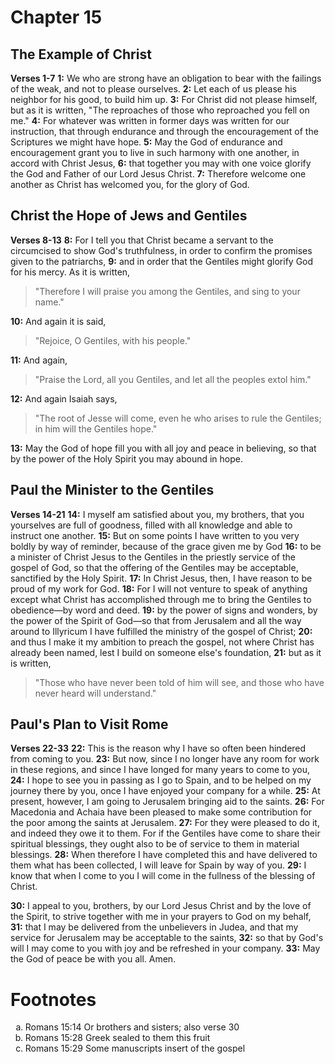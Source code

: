 # Chapter 15
## The Example of Christ
**Verses 1-7**
**1:** We who are strong have an obligation to bear with the failings of the weak, and not to please ourselves.
**2:** Let each of us please his neighbor for his good, to build him up.
**3:** For Christ did not please himself, but as it is written, "The reproaches of those who reproached you fell on me."
**4:** For whatever was written in former days was written for our instruction, that through endurance and through the encouragement of the Scriptures we might have hope.
**5:** May the God of endurance and encouragement grant you	to live in such harmony with one another, in accord with Christ Jesus, 
**6:** that together you may with one voice glorify the God and Father of our Lord Jesus Christ.
**7:** Therefore welcome one another as Christ has welcomed you, for the glory of God.

## Christ the Hope of Jews and Gentiles
**Verses 8-13**
**8:** For I tell you that Christ became a servant to the circumcised to show God's truthfulness, in order to confirm the promises given to the patriarchs,
**9:** and in order that the Gentiles might glorify God for his mercy. As it is written,
> "Therefore I will praise you among the Gentiles,
> and sing to your name."

**10:** And again it is said,
> "Rejoice, O Gentiles, with his people."

**11:** And again,
> "Praise the Lord, all you Gentiles,
> and let all the peoples extol him."

**12:** And again Isaiah says,
> "The root of Jesse will come,
> even he who arises to rule the Gentiles;
> in him will the Gentiles hope."

**13:** May the God of hope fill you with all joy and peace in believing, so that by the power of the Holy Spirit you may abound in hope.

## Paul the Minister to the Gentiles
**Verses 14-21**
**14:** I myself am satisfied about you, my brothers, that you yourselves are full of goodness, filled with all knowledge and able to instruct one another.
**15:** But on some points I have written to you very boldly by way of reminder, because of the grace given me by God
**16:** to be a minister of Christ Jesus to the Gentiles in the priestly service of the gospel of God, so that the offering of the Gentiles may be acceptable, sanctified by the Holy Spirit.
**17:** In Christ Jesus, then, I have reason to be proud of my work for God.
**18:** For I will not venture to speak of anything except what Christ has accomplished through me to bring the Gentiles to obedience—by word and deed.
**19:** by the power of signs and wonders, by the power of the Spirit of God—so that from Jerusalem and all the way around to Illyricum I have fulfilled the ministry of the gospel of Christ;
**20:** and thus I make it my ambition to preach the gospel, not where Christ has already been named, lest I build on someone else's foundation,
**21:** but as it is written,
> "Those who have never been told of him will see,
> and those who have never heard will understand."

## Paul's Plan to Visit Rome
**Verses 22-33**
**22:** This is the reason why I have so often been hindered from coming to you.
**23:** But now, since I no longer have any room for work in these regions, and since I have longed for many years to come to you,
**24:** I hope to see you in passing as I go to Spain, and to be helped on my journey there by you, once I have enjoyed your company for a while.
**25:** At present, however, I am going to Jerusalem bringing aid to the saints.
**26:** For Macedonia and Achaia have been pleased to make some contribution for the poor among the saints at Jerusalem.
**27:** For they were pleased to do it, and indeed they owe it to them. For if the Gentiles have come to share their spiritual blessings, they ought also to be of service to them in material blessings.
**28:** When therefore I have completed this and have delivered to them what has been collected, I will leave for Spain by way of you.
**29:** I know that when I come to you I will come in the fullness of the blessing of Christ.

**30:** I appeal to you, brothers, by our Lord Jesus Christ and by the love of the Spirit, to strive together with me in your prayers to God on my behalf,
**31:** that I may be delivered from the unbelievers in Judea, and that my service for Jerusalem may be acceptable to the saints,
**32:** so that by God's will I may come to you with joy and be refreshed in your company.
**33:** May the God of peace be with you all. Amen.

# Footnotes
<ol type='a'>
	<li>Romans 15:14 Or brothers and sisters; also verse 30</li>
	<li>Romans 15:28 Greek sealed to them this fruit</li>
	<li>Romans 15:29 Some manuscripts insert of the gospel</li>
</ol>
